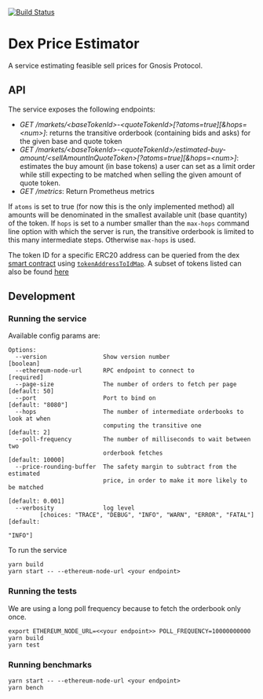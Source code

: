 [![Build Status](https://travis-ci.org/gnosis/dex-price-estimator.svg?branch=master)](https://travis-ci.org/gnosis/dex-price-estimator)

# Dex Price Estimator

A service estimating feasible sell prices for Gnosis Protocol.

## API

The service exposes the following endpoints:

- _GET /markets/\<baseTokenId>-\<quoteTokenId>[?atoms=true][&hops=\<num>]_: returns the transitive orderbook (containing bids and asks) for the given base and quote token
- _GET /markets/\<baseTokenId>-\<quoteTokenId>/estimated-buy-amount/\<sellAmountInQuoteToken>[?atoms=true][&hops=\<num>]_: estimates the buy amount (in base tokens) a user can set as a limit order while still expecting to be matched when selling the given amount of quote token.
- _GET /metrics_: Return Prometheus metrics

If `atoms` is set to true (for now this is the only implemented method) all amounts will be denominated in the smallest available unit (base quantity) of the token.
If `hops` is set to a number smaller than the `max-hops` command line option with which the server is run, the transitive orderbook is limited to this many intermediate steps. Otherwise `max-hops` is used.

The token ID for a specific ERC20 address can be queried from the dex [smart contract](https://etherscan.io/address/0x6F400810b62df8E13fded51bE75fF5393eaa841F) using [`tokenAddressToIdMap`](https://github.com/gnosis/dex-contracts/blob/master/contracts/BatchExchange.sol#L401).
A subset of tokens listed can also be found [here](https://github.com/gnosis/dex-js/blob/master/src/tokenList.json)

## Development

### Running the service

Available config params are:

```
Options:
  --version                Show version number                         [boolean]
  --ethereum-node-url      RPC endpoint to connect to                 [required]
  --page-size              The number of orders to fetch per page  [default: 50]
  --port                   Port to bind on                     [default: "8080"]
  --hops                   The number of intermediate orderbooks to look at when
                           computing the transitive one             [default: 2]
  --poll-frequency         The number of milliseconds to wait between two
                           orderbook fetches                    [default: 10000]
  --price-rounding-buffer  The safety margin to subtract from the estimated
                           price, in order to make it more likely to be matched
                                                                [default: 0.001]
  --verbosity              log level
         [choices: "TRACE", "DEBUG", "INFO", "WARN", "ERROR", "FATAL"] [default:
                                                                         "INFO"]
```

To run the service

```
yarn build
yarn start -- --ethereum-node-url <your endpoint>
```

### Running the tests

We are using a long poll frequency because to fetch the orderbook only once.

```
export ETHEREUM_NODE_URL=<<your endpoint>> POLL_FREQUENCY=10000000000
yarn build
yarn test
```

### Running benchmarks

```
yarn start -- --ethereum-node-url <your endpoint>
yarn bench
```
